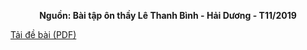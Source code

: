 **<center>Nguồn: Bài tập ôn thầy Lê Thanh Bình - Hải Dương - T11/2019</center>**

[Tải đề bài (PDF)](/statements/1182/HILLWALK.pdf)